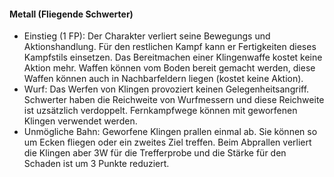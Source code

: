 #### Metall (Fliegende Schwerter)

* Einstieg (1 FP): Der Charakter verliert seine Bewegungs und Aktionshandlung. Für den restlichen Kampf kann er
Fertigkeiten dieses Kampfstils einsetzen. Das Bereitmachen einer Klingenwaffe kostet keine Aktion mehr. Waffen können
vom Boden bereit gemacht werden, diese Waffen können auch in Nachbarfeldern liegen (kostet keine Aktion).
* Wurf: Das Werfen von Klingen provoziert keinen Gelegenheitsangriff. Schwerter haben die Reichweite von
Wurfmessern und diese Reichweite ist uzsätzlich verdoppelt. Fernkampfwege können mit geworfenen Klingen verwendet
werden.
* Unmögliche Bahn: Geworfene Klingen prallen einmal ab. Sie können so um Ecken fliegen oder ein zweites Ziel treffen.
Beim Abprallen verliert die Klingen aber 3W für die Trefferprobe und die Stärke für den Schaden ist um 3 Punkte
reduziert.
